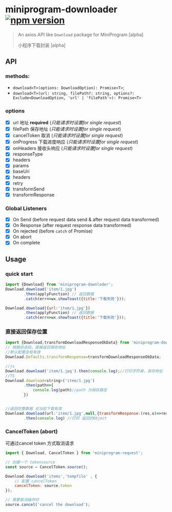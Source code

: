 # miniprogram-downloader [![npm version](https://badge.fury.io/js/miniprogram-downloader.svg)](https://npmjs.com/package/miniprogram-downloader)

> An axios API like `Download` package for MiniProgram [alpha]
>
> 小程序下载封装 [alpha]


## API

### methods:

* `download<T>(options: DownloadOption): Promise<T>`;
* `download<T>(url: string, filePath?: string, options?: Exclude<DownloadOption, 'url' | 'filePath'>): Promise<T>`

### options

* [x] url 地址 **required** (_只能请求时设置for single request_)
* [x] filePath 保存地址 (_只能请求时设置for single request_) 
* [x] cancelToken 取消 (_只能请求时设置for single request_) 
* [x] onProgress 下载进度响应 (_只能请求时设置for single request_) 
* [x] onHeaders 接收头响应 (_只能请求时设置for single request_) 
* [x] responseType
* [x] headers
* [x] params
* [x] baseUri
* [x] headers
* [x] retry
* [x] transformSend
* [x] transformResponse
    
### Global Listeners
* [x] On Send (before request data send & after request data transformed)
* [x] On Response (after request response data transformed)
* [x] On rejected (before `catch` of Promise)
* [x] On abort
* [x] On complete

## Usage

### quick start

```js
import {Download} from 'miniprogram-downloder';
Download.download('item/1.jpg')
        .then(applyFunction) // 返回数据
        .catch(err=>wx.showToast({title:'下载失败'}));

Download.download({url:'item/1.jpg'})
        .then(applyFunction) // 返回数据
        .catch(err=>wx.showToast({title:'下载失败'}));
```


### 直接返回保存位置

```js
import {Download,transformDownloadResponseOkData} from 'miniprogram-downloder';
// 根据状态码，直接返回保存地址
//默认配置全局有效
Download.Defaults.transformResponse=transformDownloadResponseOkData;

//js
Download.download('item/1.jpg').then(console.log);//打印字符串，保存地址 
//TS
Download.download<string>('item/1.jpg')
        .then(path=>{
            console.log(path)//path 为保存路径
        }) 


//返回完整数据 对当前下载有效
Download.download(url:'item/1.jpg',null,{transformResponse:(res,o)=>res})
        .then(console.log) //打印 返回的Object
```



### CancelToken (abort)
可通过cancel token 方式取消请求
```js
import { Download, CancelToken } from 'miniprogram-request';

// 创建一个 tokensource
const source = CancelToken.source();

Download.download('items','tempfile' , { 
    // 配置 cancelToken
    cancelToken: source.token 
});

// 需要取消操作时
source.cancel('cancel the download');
```
